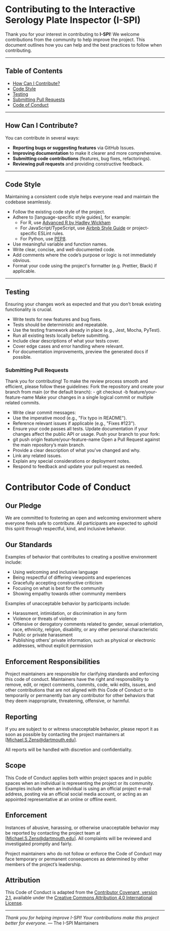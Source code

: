 # Contributing to the Interactive Serology Plate Inspector (I-SPI)

Thank you for your interest in contributing to **I-SPI**! We welcome contributions from the community to help improve the project. This document outlines how you can help and the best practices to follow when contributing.

---

## Table of Contents

- [How Can I Contribute?](#how-can-i-contribute)
- [Code Style](#code-style)
- [Testing](#testing)
- [Submitting Pull Requests](#submitting-pull-requests)
- [Code of Conduct](#contributor-code-of-conduct)

---

## How Can I Contribute?

You can contribute in several ways:

- **Reporting bugs or suggesting features** via GitHub Issues.
- **Improving documentation** to make it clearer and more comprehensive.
- **Submitting code contributions** (features, bug fixes, refactorings).
- **Reviewing pull requests** and providing constructive feedback.

---

## Code Style

Maintaining a consistent code style helps everyone read and maintain the codebase seamlessly.

- Follow the existing code style of the project.
- Adhere to [language-specific style guides], for example:
  - For R, use [Advanced R by Hadley Wickham](http://adv-r.had.co.nz/Style.html)
  - For JavaScript/TypeScript, use [Airbnb Style Guide](https://github.com/airbnb/javascript) or project-specific ESLint rules.
  - For Python, use [PEP8](https://www.python.org/dev/peps/pep-0008/).
- Use meaningful variable and function names.
- Write clear, concise, and well-documented code.
- Add comments where the code’s purpose or logic is not immediately obvious.
- Format your code using the project's formatter (e.g. Prettier, Black) if applicable.

---

## Testing

Ensuring your changes work as expected and that you don’t break existing functionality is crucial.

- Write tests for new features and bug fixes.
- Tests should be deterministic and repeatable.
- Use the testing framework already in place (e.g., Jest, Mocha, PyTest).
- Run all existing tests locally before submitting.
- Include clear descriptions of what your tests cover.
- Cover edge cases and error handling where relevant.
- For documentation improvements, preview the generated docs if possible.

### Submitting Pull Requests

Thank you for contributing! To make the review process smooth and efficient, please follow these guidelines:
Fork the repository and create your branch from main (or the default branch):
    - git checkout -b feature/your-feature-name
Make your changes in a single logical commit or multiple related commits.
-  Write clear commit messages:
-  Use the imperative mood (e.g., "Fix typo in README").
-  Reference relevant issues if applicable (e.g., "Fixes #123").
-  Ensure your code passes all tests.
Update documentation if your changes affect the public API or usage.
Push your branch to your fork:
  - git push origin feature/your-feature-name
Open a Pull Request against the main repository’s main branch.
-  Provide a clear description of what you've changed and why.
-  Link any related issues.
-  Explain any special considerations or deployment notes.
-  Respond to feedback and update your pull request as needed.
  
# Contributor Code of Conduct

## Our Pledge
We are committed to fostering an open and welcoming environment where everyone feels safe to contribute. All participants are expected to uphold this spirit through respectful, kind, and inclusive behavior.

## Our Standards
Examples of behavior that contributes to creating a positive environment include:

- Using welcoming and inclusive language
- Being respectful of differing viewpoints and experiences
- Gracefully accepting constructive criticism
- Focusing on what is best for the community
- Showing empathy towards other community members

Examples of unacceptable behavior by participants include:

- Harassment, intimidation, or discrimination in any form
- Violence or threats of violence
- Offensive or derogatory comments related to gender, sexual orientation, race, ethnicity, religion, disability, or any other personal characteristic
- Public or private harassment
- Publishing others’ private information, such as physical or electronic addresses, without explicit permission

## Enforcement Responsibilities

Project maintainers are responsible for clarifying standards and enforcing this code of conduct. Maintainers have the right and responsibility to remove, edit, or reject comments, commits, code, wiki edits, issues, and other contributions that are not aligned with this Code of Conduct or to temporarily or permanently ban any contributor for other behaviors that they deem inappropriate, threatening, offensive, or harmful.

## Reporting

If you are subject to or witness unacceptable behavior, please report it as soon as possible by contacting the project maintainers at [Michael.S.Zens@dartmouth.edu].

All reports will be handled with discretion and confidentiality.

## Scope

This Code of Conduct applies both within project spaces and in public spaces when an individual is representing the project or its community. Examples include when an individual is using an official project e-mail address, posting via an official social media account, or acting as an appointed representative at an online or offline event.

## Enforcement

Instances of abusive, harassing, or otherwise unacceptable behavior may be reported by contacting the project team at [Michael.S.Zens@dartmouth.edu]. All complaints will be reviewed and investigated promptly and fairly.

Project maintainers who do not follow or enforce the Code of Conduct may face temporary or permanent consequences as determined by other members of the project’s leadership.

## Attribution

This Code of Conduct is adapted from the [Contributor Covenant, version 2.1](https://www.contributor-covenant.org/version/2/1/code_of_conduct.html), available under the [Creative Commons Attribution 4.0 International License](https://creativecommons.org/licenses/by/4.0/).

---

*Thank you for helping improve I-SPI! Your contributions make this project better for everyone.*
— The I-SPI Maintainers
